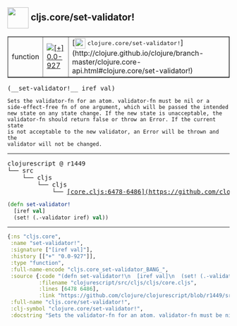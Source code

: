## <img width="48px" valign="middle" src="http://i.imgur.com/Hi20huC.png"> cljs.core/set-validator!

 <table border="1">
<tr>
<td>function</td>
<td><a href="https://github.com/cljsinfo/api-refs/tree/0.0-927"><img valign="middle" alt="[+] 0.0-927" src="https://img.shields.io/badge/+-0.0--927-lightgrey.svg"></a> </td>
<td>
[<img height="24px" valign="middle" src="http://i.imgur.com/1GjPKvB.png"> <samp>clojure.core/set-validator!</samp>](http://clojure.github.io/clojure/branch-master/clojure.core-api.html#clojure.core/set-validator!)
</td>
</tr>
</table>

 <samp>
(__set-validator!__ iref val)<br>
</samp>

```
Sets the validator-fn for an atom. validator-fn must be nil or a
side-effect-free fn of one argument, which will be passed the intended
new state on any state change. If the new state is unacceptable, the
validator-fn should return false or throw an Error. If the current state
is not acceptable to the new validator, an Error will be thrown and the
validator will not be changed.
```

---

 <pre>
clojurescript @ r1449
└── src
    └── cljs
        └── cljs
            └── <ins>[core.cljs:6478-6486](https://github.com/clojure/clojurescript/blob/r1449/src/cljs/cljs/core.cljs#L6478-L6486)</ins>
</pre>

```clj
(defn set-validator!
  [iref val]
  (set! (.-validator iref) val))
```


---

```clj
{:ns "cljs.core",
 :name "set-validator!",
 :signature ["[iref val]"],
 :history [["+" "0.0-927"]],
 :type "function",
 :full-name-encode "cljs.core_set-validator_BANG_",
 :source {:code "(defn set-validator!\n  [iref val]\n  (set! (.-validator iref) val))",
          :filename "clojurescript/src/cljs/cljs/core.cljs",
          :lines [6478 6486],
          :link "https://github.com/clojure/clojurescript/blob/r1449/src/cljs/cljs/core.cljs#L6478-L6486"},
 :full-name "cljs.core/set-validator!",
 :clj-symbol "clojure.core/set-validator!",
 :docstring "Sets the validator-fn for an atom. validator-fn must be nil or a\nside-effect-free fn of one argument, which will be passed the intended\nnew state on any state change. If the new state is unacceptable, the\nvalidator-fn should return false or throw an Error. If the current state\nis not acceptable to the new validator, an Error will be thrown and the\nvalidator will not be changed."}

```
